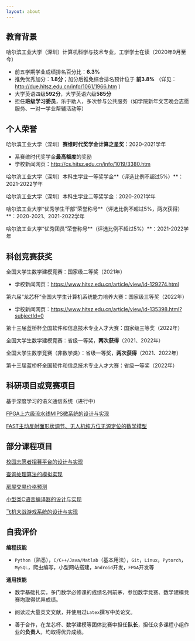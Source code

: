 ```yaml
---
layout: about
---
```


## 教育背景

哈尔滨工业大学（深圳）计算机科学与技术专业，工学学士在读（2020年9月至今）

- 前五学期学业成绩排名百分比：**6.3%**
- 推免优秀加分：**1.8分**；加分后推免综合排名预计位于 **前3.8%** （详见： http://due.hitsz.edu.cn/info/1061/1966.htm ）
- 大学英语四级**592分**，大学英语六级**585分**
- 担任**班级学习委员**，乐于助人，多次参与公共服务（如学院新年文艺晚会志愿服务、一对一学业帮辅活动等）

## 个人荣誉

哈尔滨工业大学（深圳）**赛维时代奖学金计算之星奖**：2020-2021学年

- 系赛维时代奖学金**最高额度**的奖励
- 学校新闻网页：http://cs.hitsz.edu.cn/info/1019/3380.htm

哈尔滨工业大学（深圳）本科生学业一等奖学金**（评选比例不超过5%）**：2021-2022学年

哈尔滨工业大学（深圳）本科生学业二等奖学金：2020-2021学年

哈尔滨工业大学“优秀学生干部”荣誉称号**（评选比例不超过5%，两次获得）**：2020-2021、2021-2022学年

哈尔滨工业大学“优秀团员”荣誉称号**（评选比例不超过5%）**：2021-2022学年

## 科创竞赛获奖

全国大学生数学建模竞赛：国家级二等奖（2021年）

- 学校新闻网页：https://www.hitsz.edu.cn/article/view/id-129274.html

第六届“龙芯杯”全国大学生计算机系统能力培养大赛：国家级三等奖（2022年）

- 学校新闻网页：https://www.hitsz.edu.cn/article/view/id-135398.html?subjectId=0

第十三届蓝桥杯全国软件和信息技术专业人才大赛：国家级三等奖（2022年）

全国大学生数学建模竞赛：省级一等奖，**两次获得**（2021、2022年）

全国大学生数学竞赛（非数学类）：省级一等奖，**两次获得**（2021、2022年）

第十三届蓝桥杯全国软件和信息技术专业人才大赛：省级一等奖（2022年）

## 科研项目或竞赛项目

基于深度学习的语义通信系统（进行中）

[FPGA上六级流水线MIPS微系统的设计与实现](https://github.com/cswbyu/2022_NSCSCC_MoYuSpecialists)

[FAST主动反射面形状调节、无人机纯方位无源定位的数学模型](https://github.com/cswbyu/CUMCM_2021A_2022B)

## 部分课程项目

[校园志愿者招募平台的设计与实现](https://github.com/cswbyu/2022_HITSZ_DB-Lab4)

[查询处理算法的模拟实现](https://github.com/cswbyu/2022_HITSZ_DB-Lab5)

[房屋交易价格预测](https://github.com/cswbyu/2022_HITSZ_IBD-Labs-Hw)

[小型类C语言编译器的设计与实现](https://github.com/cswbyu/2022_HITSZ_Compiler-Labs)

[飞机大战游戏系统的设计与实现](https://github.com/cswbyu/2022_HITSZ_IOSC-Labs)

## 自我评价

**编程技能**

- `Python`（熟悉），`C/C++/Java/Matlab`（基本用法），`Git`，`Linux`，`Pytorch`，`MySQL`，爬虫编写，小型网站搭建，`Android`开发，`FPGA`开发等

**通用技能**

- 数学基础扎实，多门数学必修课的成绩名列前茅，参加数学竞赛、数学建模竞赛均取得优异成绩。

- 阅读过大量英文文献，并使用过`Latex`撰写中英论文。

- 善于合作，在龙芯杯、数学建模等团体比赛中担任**队长**，担任众多课程小组作业的**负责人**，均取得优异成绩。